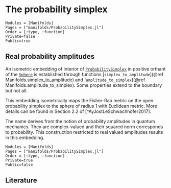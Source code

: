 # The probability simplex

```@autodocs
Modules = [Manifolds]
Pages = ["manifolds/ProbabilitySimplex.jl"]
Order = [:type, :function]
Private=false
Public=true
```

## Real probability amplitudes

An isometric embedding of interior of [`ProbabilitySimplex`](@ref) in positive orthant of the
[`Sphere`](@ref) is established through functions [`simplex_to_amplitude`](@ref Manifolds.simplex_to_amplitude) and [`amplitude_to_simplex`](@ref Manifolds.amplitude_to_simplex). Some properties extend to the boundary but not all.

This embedding isometrically maps the Fisher-Rao metric on the open probability simplex to
the sphere of radius 1 with Euclidean metric. More details can be found in Section 2.2
of [^AyJostLeSchwachhöfer2017].

The name derives from the notion of probability amplitudes in quantum mechanics.
They are complex-valued and their squared norm corresponds to probability. This construction
restricted to real valued amplitudes results in this embedding.

```@autodocs
Modules = [Manifolds]
Pages = ["manifolds/ProbabilitySimplex.jl"]
Order = [:type, :function]
Private=true
Public=false
```

## Literature

